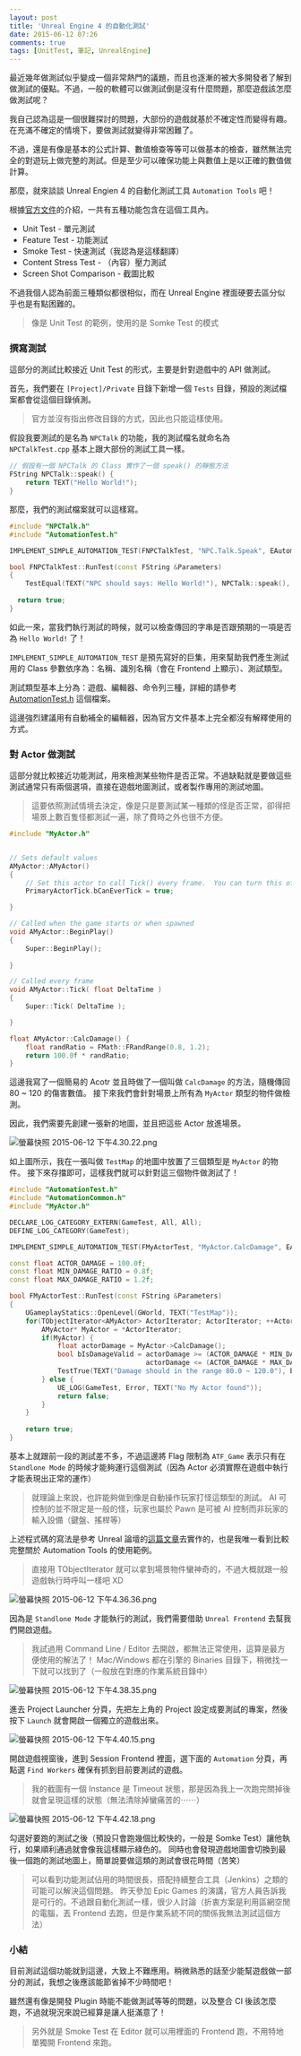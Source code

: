 ```yaml
---
layout: post
title: 'Unreal Engine 4 的自動化測試'
date: 2015-06-12 07:26
comments: true
tags: [UnitTest, 筆記, UnrealEngine]
---
```

最近幾年做測試似乎變成一個非常熱門的議題，而且也逐漸的被大多開發者了解到做測試的優點。不過，一般的軟體可以做測試倒是沒有什麼問題，那麼遊戲該怎麼做測試呢？

我自己認為這是一個很難探討的問題，大部份的遊戲就基於不確定性而變得有趣。在充滿不確定的情境下，要做測試就變得非常困難了。

不過，還是有像是基本的公式計算、數值檢查等等可以做基本的檢查，雖然無法完全的對遊玩上做完整的測試。但是至少可以確保功能上與數值上是以正確的數值做計算。

那麼，就來談談 Unreal Engien 4 的自動化測試工具 `Automation Tools` 吧！

<!-- more -->

根據[官方文件](https://docs.unrealengine.com/latest/INT/Programming/Automation/index.html)的介紹，一共有五種功能包含在這個工具內。

* Unit Test - 單元測試
* Feature Test - 功能測試
* Smoke Test - 快速測試（我認為是這樣翻譯）
* Content Stress Test - （內容）壓力測試
* Screen Shot Comparison - 截圖比較

不過我個人認為前面三種類似都很相似，而在 Unreal Engine 裡面硬要去區分似乎也是有點困難的。

> 像是 Unit Test 的範例，使用的是 Somke Test 的模式

### 撰寫測試

這部分的測試比較接近 Unit Test 的形式，主要是針對遊戲中的 API 做測試。

首先，我們要在 `[Project]/Private` 目錄下新增一個 `Tests` 目錄，預設的測試檔案都會從這個目錄偵測。

> 官方並沒有指出修改目錄的方式，因此也只能這樣使用。

假設我要測試的是名為 `NPCTalk` 的功能，我的測試檔名就命名為 `NPCTalkTest.cpp` 基本上跟大部份的測試工具一樣。

```cpp Private/NPCTalk.cpp
// 假設有一個 NPCTalk 的 Class 實作了一個 speak() 的靜態方法
FString NPCTalk::speak() {
	return TEXT("Hello World!");
}
```

那麼，我們的測試檔案就可以這樣寫。

```cpp Private/Tests/NPCTalkTest.cpp
#include "NPCTalk.h"
#include "AutomationTest.h"

IMPLEMENT_SIMPLE_AUTOMATION_TEST(FNPCTalkTest, "NPC.Talk.Speak", EAutomationTestFlags::ATF_SmokeTest);

bool FNPCTalkTest::RunTest(const FString &Parameters)
{
	TestEqual(TEXT("NPC should says: Hello World!"), NPCTalk::speak(), TEXT("Hello World!"));
  
  return true;
}
```

如此一來，當我們執行測試的時候，就可以檢查傳回的字串是否跟預期的一項是否為 `Hello World!` 了！

`IMPLEMENT_SIMPLE_AUTOMATION_TEST` 是預先寫好的巨集，用來幫助我們產生測試用的 Class 參數依序為：名稱、識別名稱（會在 Frontend 上顯示）、測試類型。

測試類型基本上分為：遊戲、編輯器、命令列三種，詳細的請參考 [AutomationTest.h](https://Github.com/EpicGames/UnrealEngine/blob/8a80b5541f69a79abf5855668f39e1d643717600/Engine/Source/Runtime/Core/Public/Misc/AutomationTest.h) 這個檔案。

這邊強烈建議用有自動補全的編輯器，因為官方文件基本上完全都沒有解釋使用的方式。

### 對 Actor 做測試

這部分就比較接近功能測試，用來檢測某些物件是否正常。不過缺點就是要做這些測試通常只有兩個選項，直接在遊戲地圖測試，或者製作專用的測試地圖。

> 這要依照測試情境去決定，像是只是要測試某一種類的怪是否正常，卻得把場景上數百隻怪都測試一遍，除了費時之外也很不方便。

```cpp Private/MyActor.cpp
#include "MyActor.h"


// Sets default values
AMyActor::AMyActor()
{
 	// Set this actor to call Tick() every frame.  You can turn this off to improve performance if you don't need it.
	PrimaryActorTick.bCanEverTick = true;

}

// Called when the game starts or when spawned
void AMyActor::BeginPlay()
{
	Super::BeginPlay();
	
}

// Called every frame
void AMyActor::Tick( float DeltaTime )
{
	Super::Tick( DeltaTime );

}

float AMyActor::CalcDamage() {
    float randRatio = FMath::FRandRange(0.8, 1.2);
    return 100.0f * randRatio;
}
```

這邊我寫了一個簡易的 Acotr 並且時做了一個叫做 `CalcDamage` 的方法，隨機傳回 80 ~ 120 的傷害數值。
接下來我們會針對場景上所有為 `MyActor` 類型的物件做檢測。

因此，我們需要先創建一張新的地圖，並且把這些 Actor 放進場景。

![螢幕快照 2015-06-12 下午4.30.22.png](http://user-image.logdown.io/user/52/blog/52/post/280172/NBKLYkieR66JMBqZbVVj_%E8%9E%A2%E5%B9%95%E5%BF%AB%E7%85%A7%202015-06-12%20%E4%B8%8B%E5%8D%884.30.22.png)

如上圖所示，我在一張叫做 `TestMap` 的地圖中放置了三個類型是 `MyActor` 的物件。
接下來存擋即可，這樣我們就可以針對這三個物件做測試了！

```cpp Private/Tests/MyActorTest.cpp
#include "AutomationTest.h"
#include "AutomationCommon.h"
#include "MyActor.h"

DECLARE_LOG_CATEGORY_EXTERN(GameTest, All, All);
DEFINE_LOG_CATEGORY(GameTest);

IMPLEMENT_SIMPLE_AUTOMATION_TEST(FMyActorTest, "MyActor.CalcDamage", EAutomationTestFlags::ATF_Game);

const float ACTOR_DAMAGE = 100.0f;
const float MIN_DAMAGE_RATIO = 0.8f;
const float MAX_DAMAGE_RATIO = 1.2f;

bool FMyActorTest::RunTest(const FString &Parameters)
{
    UGameplayStatics::OpenLevel(GWorld, TEXT("TestMap"));
    for(TObjectIterator<AMyActor> ActorIterator; ActorIterator; ++ActorIterator) {
        AMyActor* MyActor = *ActorIterator;
        if(MyActor) {
            float actorDamage = MyActor->CalcDamage();
            bool bIsDamageValid = actorDamage >= (ACTOR_DAMAGE * MIN_DAMAGE_RATIO) &&
                                  actorDamage <= (ACTOR_DAMAGE * MAX_DAMAGE_RATIO);
            TestTrue(TEXT("Damage should in the range 80.0 ~ 120.0"), bIsDamageValid);
        } else {
            UE_LOG(GameTest, Error, TEXT("No My Actor found"));
            return false;
        }
    }
    
    return true;
}
```

基本上就跟前一段的測試差不多，不過這邊將 Flag 限制為 `ATF_Game` 表示只有在 `Standlone Mode` 的時候才能夠運行這個測試（因為 Actor 必須實際在遊戲中執行才能表現出正常的運作）

> 就理論上來說，也許能夠做到像是自動操作玩家打怪這類型的測試。
> AI 可控制的並不限定是一般的怪，玩家也屬於 Pawn 是可被 AI 控制而非玩家的輸入設備（鍵盤、搖桿等）

上述程式碼的寫法是參考 Unreal 論壇的[這篇文章](https://forums.unrealengine.com/showthread.PHP?56106-Need-Help-with-Automation-Testing-in-4-6)去實作的，也是我唯一看到比較完整關於 Automation Tools 的使用範例。

> 直接用 TObjectIterator<TClass> 就可以拿到場景物件蠻神奇的，不過大概就跟一般遊戲執行時呼叫一樣吧 XD

![螢幕快照 2015-06-12 下午4.36.36.png](http://user-image.logdown.io/user/52/blog/52/post/280172/1MYr9nWSYWrgjjpxMK6g_%E8%9E%A2%E5%B9%95%E5%BF%AB%E7%85%A7%202015-06-12%20%E4%B8%8B%E5%8D%884.36.36.png)

因為是 `Standlone Mode` 才能執行的測試，我們需要借助 `Unreal Frontend` 去幫我們開啟遊戲。

> 我試過用 Command Line / Editor 去開啟，都無法正常使用，這算是最方便使用的解法了！
> Mac/Windows 都在引擎的 Binaries 目錄下，稍微找一下就可以找到了（一般放在對應的作業系統目錄中）

![螢幕快照 2015-06-12 下午4.38.35.png](http://user-image.logdown.io/user/52/blog/52/post/280172/yufoKsUITMOKSE8vv3Gj_%E8%9E%A2%E5%B9%95%E5%BF%AB%E7%85%A7%202015-06-12%20%E4%B8%8B%E5%8D%884.38.35.png)

進去 Project Launcher 分頁，先把左上角的 Project 設定成要測試的專案，然後按下 `Launch` 就會開啟一個獨立的遊戲出來。

![螢幕快照 2015-06-12 下午4.40.15.png](http://user-image.logdown.io/user/52/blog/52/post/280172/JoxJZQ8fSOO82xhjmhY2_%E8%9E%A2%E5%B9%95%E5%BF%AB%E7%85%A7%202015-06-12%20%E4%B8%8B%E5%8D%884.40.15.png)

開啟遊戲視窗後，進到 Session Frontend 裡面，選下面的 `Automation` 分頁，再點選 `Find Workers` 確保有抓到目前要測試的遊戲。

> 我的截圖有一個 Instance 是 Timeout 狀態，那是因為我上一次跑完關掉後就會呈現這樣的狀態（無法清除掉蠻痛苦的⋯⋯）

![螢幕快照 2015-06-12 下午4.42.18.png](http://user-image.logdown.io/user/52/blog/52/post/280172/cm2gylD0SSetLA8mgVs2_%E8%9E%A2%E5%B9%95%E5%BF%AB%E7%85%A7%202015-06-12%20%E4%B8%8B%E5%8D%884.42.18.png)

勾選好要跑的測試之後（預設只會跑幾個比較快的，一般是 Somke Test）讓他執行，如果順利通過就會像我這樣顯示綠色的。
同時也會發現遊戲地圖會切換到最後一個跑的測試地圖上，簡單說要做這類的測試會很花時間（苦笑）

> 可以看到功能測試佔用的時間很長，搭配持續整合工具（Jenkins）之類的可能可以解決這個問題。
> 昨天參加 Epic Games 的演講，官方人員告訴我是可行的。不過跟自動化測試一樣，很少人討論（折衷方案是利用區網空閒的電腦，丟 Frontend 去跑，但是作業系統不同的關係我無法測試這個方法）

### 小結

目前測試這個功能就到這邊，大致上不難應用。稍微熟悉的話至少能幫遊戲做一部分的測試，我想之後應該能節省掉不少時間吧！

雖然還有像是開發 Plugin 時能不能做測試等等的問題，以及整合 CI 後該怎麼跑，不過就現況來說已經算是讓人挺滿意了！

> 另外就是 Smoke Test 在 Editor 就可以用裡面的 Frontend 跑，不用特地單獨開 Frontend 來跑。
